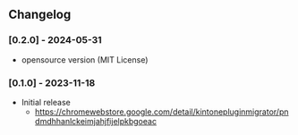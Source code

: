 ## Changelog

### [0.2.0] - 2024-05-31
- opensource version (MIT License)

### [0.1.0] - 2023-11-18
- Initial release
    - https://chromewebstore.google.com/detail/kintonepluginmigrator/pndmdhhanlckeimjahjfijelpkbgoeac


